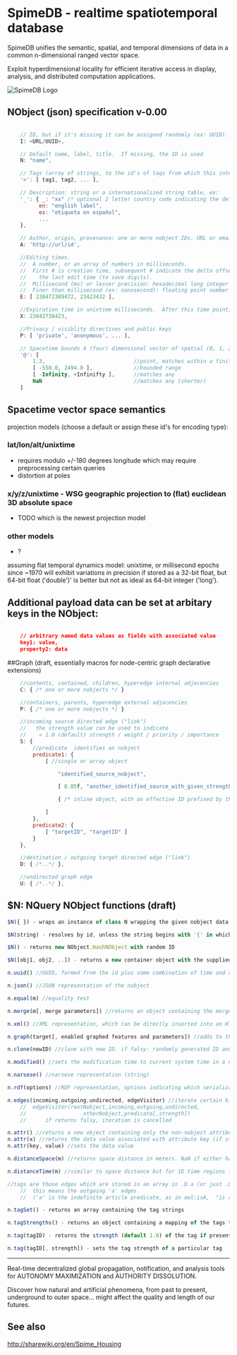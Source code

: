 # SpimeDB - realtime spatiotemporal database

SpimeDB unifies the semantic, spatial, and temporal dimensions of data in a common n-dimensional ranged vector space.

Exploit hyperdimensional locality for efficient iterative access in display, analysis, and distributed computation applications.

![SpimeDB Logo](https://raw.githubusercontent.com/automenta/spimedb/master/data/spimedb_logo.png)

## NObject (json) specification v-0.00
```js

	// ID, but if it's missing it can be assigned randomly (ex: UUID).
	I: <URL/UUID>,

	// Default name, label, title.  If missing, the ID is used
	N: "name",

	// Tags (array of strings, to the id's of tags from which this intensionally inherits)
	'<': [ tag1, tag2, ... ],

	// Description: string or a internationalized string table, ex:
	'_': { _: "xx" /* optional 2 letter country code indicating the default language involved in this nobject, which may be blank to represent complete internationalization */,
		  en: "english label",
		  es: "etiqueta en español",
		  ...
	},

	// Author, origin, provenance: one or more nobject IDs. URL or email string works fine
	A: 'http://url/id',

	//Editing times.
	//  A number, or an array of numbers in milliseconds.
	//  First # is creation time, subsequent # indicate the delta offset to
	//    the last edit time (to save digits).
	//  Millisecond (ms) or lesser precision: hexadecimal long integer
	//  Finer than millisecond (ex: nanosecond): floating point number
	E: [ 238472389472, 23423432 ],

	//Expiration time in unixtime milliseconds.  After this time point, the nobject permits its deletion.  If zero, the object is considered temporary and can be deleted at any point.
	X: 23842738423,

	//Privacy / visiblity directives and public keys
	P: [ 'private', 'anonymous', ... ],

    // Spacetime bounds 4 (four) dimensional vector of spatial (0, 1, 2) and temporal (3) ranged values.
	'@': [
	    1.3,                            //point, matches within a finite epsilon range determined by floating poitn precision
	    [ -558.0, 2494.0 ],             //bounded range
	    [ -Infinity, +Infinifty ],      //matches any
	    NaN                             //matches any (shorter)
	]

```

## Spacetime vector space semantics

projection models (choose a default or assign these id's for encoding type):

### lat/lon/alt/unixtime
 * requires modulo +/-180 degrees longitude which may require preprocessing certain queries
 * distortion at poles

### x/y/z/unixtime - WSG geographic projection to (flat) euclidean 3D absolute space
 * TODO which is the newest projection model

### other models
 * ?

assuming flat temporal dynamics model: unixtime, or millisecond epochs since ~1970 will exhibit variations in precision if stored
as a 32-bit float, but 64-bit float ('double')' is better but not as ideal as 64-bit integer
('long').


## Additional payload data can be set at arbitary keys in the NObject:
```json

	// arbitrary named data values as fields with associated value
	key1: value,
	property2: data
```

##Graph (draft, essentially macros for node-centric graph declarative extensions)
```js
	//contents, contained, children, hyperedge internal adjacencies
	C: { /* one or more nobjects */ }

	//containers, parents, hyperedge external adjacencies
	P: { /* one or more nobjects */ }

	//incoming source directed edge ("link")
	//   the strength value can be used to indicate
	//    < 1.0 (default) strength / weight / priority / importance
	S: {
		//predicate  identifies an nobject
		predicate1: {
			[ //single or array object

				"identified_source_nobject",

				[ 0.85f, "another_identified_source_with_given_strength" ]

				{ /* inline object, with an effective ID prefixed by the outer object */ },

			]
		},
		predicate2: {
			[ "targetID", "targetID" ]
		}
	},

	//destination / outgoing target directed edge ("link")
	D: { /*..*/ },

	//undirected graph edge
	U: { /*..*/ },
```


## $N: NQuery NObject functions (draft)
```js
$N({ }) - wraps an instance of class N wrapping the given nobject data. throws exceptions if the data is invalid

$N(string) - resolves by id, unless the string begins with '{' in which case it is parsed as JSON

$N() - returns new NObject.HashNObject with random ID

$N([obj1, obj2, ..]) - returns a new container object with the supplied items as the children

n.uuid() //UUID, formed from the id plus some combination of time and authorship

n.json() //JSON representation of the nobject

n.equal(m) //equality test

n.merge(m[, merge parameters]) //returns an object containing the merge or union of two nobjects. any conflicts result in a conflict field with an array of describing each conflict such that no data is destroyed. if nothing can be merged, the result is equivalent to $N([n, m])

n.xml() //XML representation, which can be directly inserted into an HTML page DOM as a web widget

n.graph(target[, enabled graphed features and parameters]) //adds to the specified graph object nodes and edges representing 'n' and its connections. if target is falsy, it creates a new graph

n.clone(newID) //clone with new ID. if falsy: randomly generated ID and adds blank (anonymous) author '_' to the end of the author list, which will possibly be replaced with the actual author at some point prior to storage or transmission otherwise it will remain anonymous

n.modified() //sets the modification time to current system time in a new cloned object. optional parameter to specify this (backdate or forward date)

n.narsese() //narsese representation (string)

n.rdf(options) //RDF representation, options indicating which serialization (default: JSON RDF)

n.edges(incoming,outgoing,undirected, edgeVisitor) //iterate certain kinds of edges:
    //  edgeVisitor(rootNobject,incoming,outgoing,undirected,
    //					otherNobject,predicate[,strength])
    //		if returns falsy, iteration is cancelled

n.attr() //returns a new object containing only the non-nobject attributes
n.attr(x) //returns the data value associated with attribute key (if string), or sets the values if parameter is a JS object
n.attr(key, value) //sets the data value

n.distanceSpace(m) //returns space distance in meters. NaN if either has no spatial information, positive value if there is separation, 0 if fully coincident, and negative if partially overlapping as a percentage scaled in proportion (or inverse?) to the mean radii

n.distanceTime(m) //similar to space distance but for 1D time regions in seconds.

//tags are those edges which are stored in an array in .D.a (or just .D if the value is an array and not an object)
    //	this means the outgoing 'a' edges
    //  ('a' is the indefinite article predicate, as in owl:isA,  "is a", or "isA")

n.tagSet() - returns an array containing the tag strings

n.tagStrengths() - returns an object containing a mapping of the tags to the strength values, ex: { tag1: 1, tag2: 0.5 }

n.tag(tagID) - returns the strength (default 1.0) of the tag if present, or undefined otherwise, 0.0 or falsy being equivalent to undefined/null

n.tag(tagID[, strength]) - sets the tag strength of a particular tag

```
----

Real-time decentralized global propagation, notification, and analysis tools for AUTONOMY MAXIMIZATION and AUTHORITY DISSOLUTION.

Discover how natural and artificial phenomena, from past to present, underground to outer space... might affect the quality and length of our futures.

## See also
http://sharewiki.org/en/Spime_Housing
